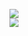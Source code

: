[![](https://img.shields.io/badge/Made%20With-Github%20Spray-lightgrey.svg?style=for-the-badge&logo=github)](https://github.com/Annihil/github-spray#20298)  
[![](https://i.imgur.com/2DrTn0Z.gif)](https://github.com/Annihil/github-spray)